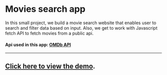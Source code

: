 # Movies search app

In this small project, we build a movie search website that enables user to search and filter data based on input. Also, we get to work with Javascript fetch API to fetch movies from a public api.


#### Api used in this app: [OMDb API](https://www.omdbapi.com/)

---
## [Click here to view the demo](https://IbtisamZ.github.io/Movies-search-app).

